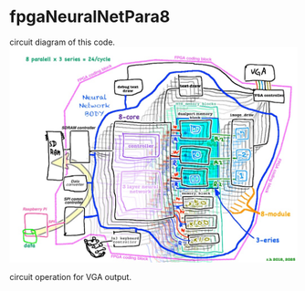 # fpgaNeuralNetPara8

circuit diagram of this code.
!["picture"](dia20250519a.jpg)

circuit operation for VGA output.
